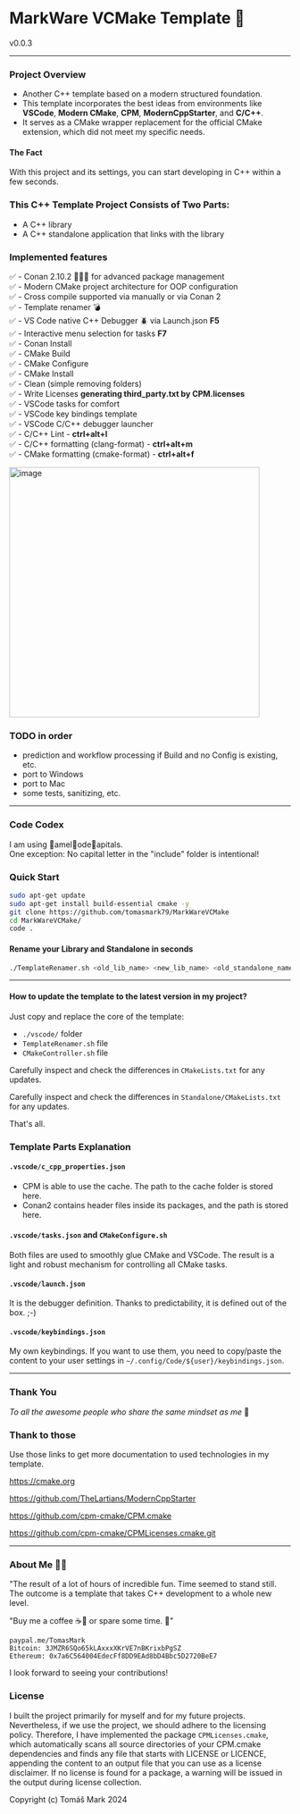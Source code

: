 
# MarkWare VCMake Template 🎁
v0.0.3

---

### Project Overview

- Another C++ template based on a modern structured foundation.
- This template incorporates the best ideas from environments like **VSCode**, **Modern CMake**, **CPM**, **ModernCppStarter**, and **C/C++**.
- It serves as a CMake wrapper replacement for the official CMake extension, which did not meet my specific needs.

#### The Fact

With this project and its settings, you can start developing in C++ within a few seconds.

### This C++ Template Project Consists of Two Parts:

- A C++ library
- A C++ standalone application that links with the library
  
### Implemented features 

✅ - Conan 2.10.2 🚀🚀🚀 for advanced package management  
✅ - Modern CMake project architecture for OOP configuration  
✅ - Cross compile supported via manually or via Conan 2  
✅ - Template renamer 💣  
✅ - VS Code native C++ Debugger 🪲 via Launch.json **F5**  
✅ - Interactive menu selection for tasks **F7**  
✅ - Conan Install  
✅ - CMake Build  
✅ - CMake Configure  
✅ - CMake Install  
✅ - Clean (simple removing folders)  
✅ - Write Licenses **generating third_party.txt by CPM.licenses**  
✅ - VSCode tasks for comfort  
✅ - VSCode key bindings template  
✅ - VSCode C/C++ debugger launcher  
✅ - C/C++ Lint - **ctrl+alt+l**  
✅ - C/C++ formatting (clang-format) - **ctrl+alt+m**  
✅ - CMake formatting (cmake-format) - **ctrl+alt+f**  

<img width="448" alt="image" src="https://github.com/user-attachments/assets/d1758340-6fd6-4fc4-9309-60c9590e10ae" />

### TODO in order

- prediction and workflow processing if Build and no Config is existing, etc.
- port to Windows
- port to Mac
- some tests, sanitizing, etc.

---

### Code Codex

I am using 🐫amel🐫ode🐫apitals.  
One exception: No capital letter in the "include" folder is intentional!

### Quick Start

```bash
sudo apt-get update
sudo apt-get install build-essential cmake -y
git clone https://github.com/tomasmark79/MarkWareVCMake
cd MarkWareVCMake/
code .
```

#### Rename your Library and Standalone in seconds

```bash
./TemplateRenamer.sh <old_lib_name> <new_lib_name> <old_standalone_name> <new_standalone_name>
```

---

#### How to update the template to the latest version in my project?

Just copy and replace the core of the template:

- `./vscode/` folder
- `TemplateRenamer.sh` file
- `CMakeController.sh` file

Carefully inspect and check the differences in `CMakeLists.txt` for any updates.  

Carefully inspect and check the differences in `Standalone/CMakeLists.txt` for any updates.  

That's all.

### Template Parts Explanation

#### `.vscode/c_cpp_properties.json`

- CPM is able to use the cache. The path to the cache folder is stored here.
- Conan2 contains header files inside its packages, and the path is stored here.


#### `.vscode/tasks.json` and `CMakeConfigure.sh`

Both files are used to smoothly glue CMake and VSCode. The result is a light and robust mechanism for controlling all CMake tasks.

#### `.vscode/launch.json`

It is the debugger definition. Thanks to predictability, it is defined out of the box. ;-)

#### `.vscode/keybindings.json`

My own keybindings. If you want to use them, you need to copy/paste the content to your user settings in `~/.config/Code/${user}/keybindings.json`.

---

### Thank You 

*To all the awesome people who share the same mindset as me* 🙏

### Thank to those

Use those links to get more documentation to used technologies in my template.

https://cmake.org

https://github.com/TheLartians/ModernCppStarter

https://github.com/cpm-cmake/CPM.cmake

https://github.com/cpm-cmake/CPMLicenses.cmake.git


---

### About Me 👨‍💻

"The result of a lot of hours of incredible fun. Time seemed to stand still. The outcome is a template that takes C++ development to a whole new level. 
    
"Buy me a coffee ☕🍵 or spare some time. 🙂"

```
paypal.me/TomasMark
Bitcoin: 3JMZR6SQo65kLAxxxXKrVE7nBKrixbPgSZ
Ethereum: 0x7a6C564004EdecFf8DD9EAd8bD4Bbc5D2720BeE7
```

I look forward to seeing your contributions!

### License
I built the project primarily for myself and for my future projects. Nevertheless, if we use the project, we should adhere to the licensing policy. Therefore, I have implemented the package `CPMLicenses.cmake`, which automatically scans all source directories of your CPM.cmake dependencies and finds any file that starts with LICENSE or LICENCE, appending the content to an output file that you can use as a license disclaimer. If no license is found for a package, a warning will be issued in the output during license collection.


Copyright (c) Tomáš Mark 2024 



